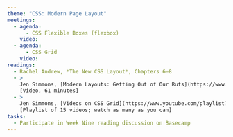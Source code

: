 ```yaml
---
theme: "CSS: Modern Page Layout"
meetings:
  - agenda:
      - CSS Flexible Boxes (flexbox)
    video:
  - agenda:
      - CSS Grid
    video:
readings:
  - Rachel Andrew, *The New CSS Layout*, Chapters 6–8
  - >
    Jen Simmons, [Modern Layouts: Getting Out of Our Ruts](https://www.youtube.com/watch?v=jreccgYLfx8)
    [Video, 61 minutes]
  - >
    Jen Simmons, [Videos on CSS Grid](https://www.youtube.com/playlist?list=PLbSquHt1VCf1x_-1ytlVMT0AMwADlWtc1)
    [Playlist of 15 videos; watch as many as you can]
tasks:
  - Participate in Week Nine reading discussion on Basecamp
---
```

